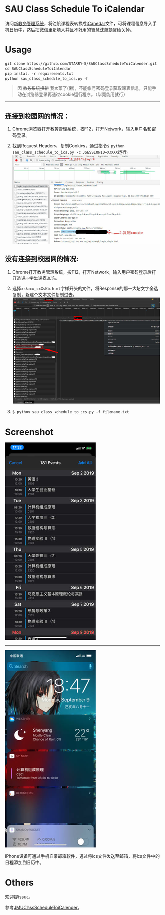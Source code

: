 # SAU Class Schedule To iCalendar

访问[新教务管理系统](https://jxgl.sau.edu.cn/jwglxt)，将沈航课程表转换成[iCanedar](https://tools.ietf.org/html/rfc2445)文件，可将课程信息导入手机日历中，~~然后把微信里那烦人并且不好用的智慧沈航提醒给关掉~~。


# Usage

```
git clone https://github.com/STARRY-S/SAUClassScheduleToiCalender.git
cd SAUClassScheduleToiCalendar
pip install -r requirements.txt
python sau_class_schedule_to_ics.py -h
```
> 因 ~~教务系统换新~~ 我太菜了(懒)，不能帐号密码登录获取课表信息，只能手动在浏览器登录再通过cookie运行程序。（毕竟能用就行）

----

## 连接到校园网的情况：

1. Chrome浏览器打开教务管理系统，按F12，打开Network，输入用户名和密码登录。

2. 找到Request Headers，复制Cookies，通过指令`$ python sau_class_schedule_to_ics.py -c JSESSIONID=XXXXX`运行。
![](images/usage.jpg)

## 没有连接到校园网的情况:

1. Chrome打开教务管理系统，按F12，打开Network，输入用户密码登录后打开选课->学生课表查询。

2. 选择`xskbcx_cxXsKb.html`字样开头的文件，将Response的那一大坨文字全选复制，新建个文本文件复制过去。
![](images/002.jpg)

3. `$ python sau_class_schedule_to_ics.py -f filename.txt`

# Screenshot

![](images/screenshot.jpg)

----

![添加至负一屏效果](images/screenshot2.jpg)

iPhone设备可通过手机自带邮箱软件，通过将ics文件发送至邮箱，将ics文件中的日程添加到日历中。

# Others

欢迎提issue。

参考[JMUClassScheduleToiCalender](https://github.com/LGiki/JMUClassScheduleToiCalender)。
